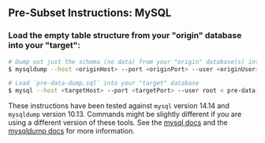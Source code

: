 ## Pre-Subset Instructions: MySQL

### Load the empty table structure from your "origin" database into your "target":

```bash
# Dump out just the schema (no data) from your "origin" database(s) into a file called `pre-data-dump.sql`
$ mysqldump --host <originHost> --port <originPort> --user <originUser> --no-data --all-databases > pre-data-dump.sql

# Load `pre-data-dump.sql` into your "target" database
$ mysql --host <targetHost> --port <targetPort> --user root < pre-data-dump.sql
```

These instructions have been tested against `mysql` version 14.14 and `mysqldump` version 10.13. Commands might be slightly different if you are using a different version of these tools. See the [mysql docs](https://dev.mysql.com/doc/refman/5.7/en/mysql-commands.html) and the [mysqldump docs](https://dev.mysql.com/doc/refman/5.7/en/mysqldump.html) for more information.